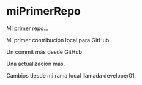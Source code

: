 # miPrimerRepo

MI primer repo...

Mi primer contribución local para GitHub

Un commit más desde GitHub

Una actualización más.

Cambios desde mi rama local llamada developer01.